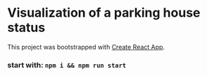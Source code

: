 # Visualization of a parking house status

This project was bootstrapped with [Create React App](https://github.com/facebook/create-react-app).

### start with: `npm i && npm run start`
